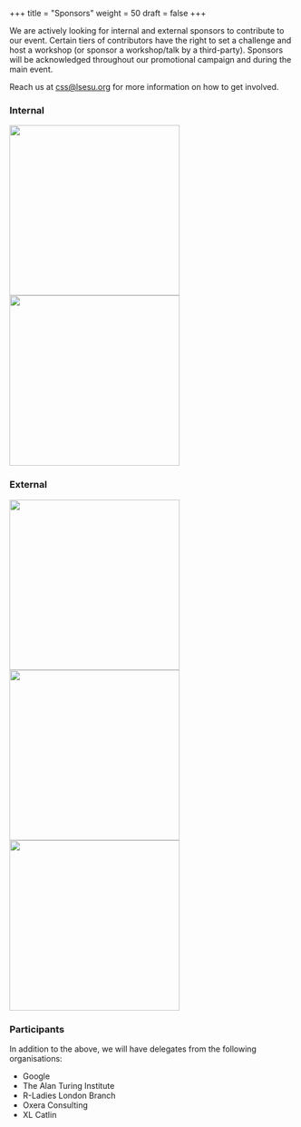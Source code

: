 +++
title = "Sponsors"
weight = 50
draft = false
+++

We are actively looking for internal and external sponsors to contribute to our event. Certain tiers of contributors have the right to set a challenge and host a workshop (or sponsor a workshop/talk by a third-party). Sponsors will be acknowledged throughout our promotional campaign and during the main event.

Reach us at [css@lsesu.org](mailto:css@lsesu.org?subject=Sponsorship) for more information on how to get involved.

### Internal

<a href="http://www.lse.ac.uk/supporting-lse/give-to-lse/annual-fund">
<img src="images/af.jpg" width="300"></a>

<a href="http://www.lse.ac.uk/seds/">
<img src="images/seds.jpg" width="300"></a>


### External

<a href="https://github.com/about/">
<img src="images/github.jpg" width="300"></a>

<a href="https://cambridgespark.com/">
<img src="images/spark.jpg" width="300"></a>

<a href="https://www.r-consortium.org/">
<img src="images/consortium.jpg" width="300"></a>

### Participants

In addition to the above, we will have delegates from the following organisations:

* Google
* The Alan Turing Institute
* R-Ladies London Branch
* Oxera Consulting
* XL Catlin